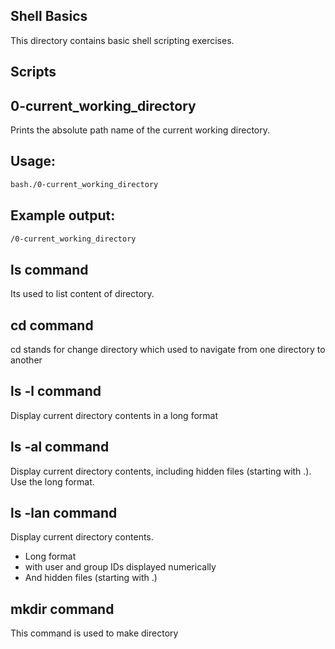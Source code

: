 ## Shell Basics
This directory contains basic shell scripting exercises.
## Scripts
## 0-current_working_directory
Prints the absolute path name of the current working directory.
## Usage:
```bash
bash./0-current_working_directory
```
## Example output:
```bash
/0-current_working_directory
```
## ls command
Its used to list content of directory.
## cd command
cd stands for change directory which used to navigate from one directory to another
## ls -l command
Display current directory contents in a long format
## ls -al command
Display current directory contents, including hidden files (starting with .). Use the long format.
## ls -lan command
Display current directory contents.

- Long format
- with user and group IDs displayed numerically
- And hidden files (starting with .)
## mkdir command
This command is used to make directory

